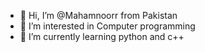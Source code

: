 - 👋 Hi, I’m @Mahamnoorr from Pakistan
- 👀 I’m interested in Computer programming
- 🌱 I’m currently learning python and c++

<!---
Mahamnoorr/Mahamnoorr is a ✨ special ✨ repository because its `README.md` (this file) appears on your GitHub profile.
You can click the Preview link to take a look at your changes.
--->
